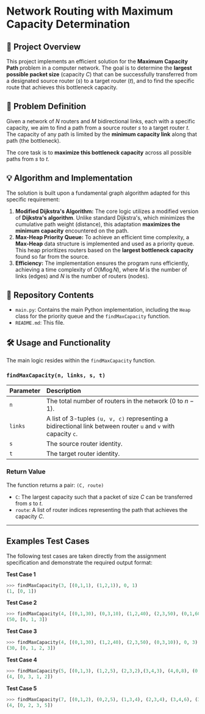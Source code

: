 # Network Routing with Maximum Capacity Determination

## 🚀 Project Overview

This project implements an efficient solution for the **Maximum Capacity Path** problem in a computer network. The goal is to determine the **largest possible packet size** (capacity $C$) that can be successfully transferred from a designated source router ($s$) to a target router ($t$), and to find the specific route that achieves this bottleneck capacity.

## 🎯 Problem Definition

Given a network of $N$ routers and $M$ bidirectional links, each with a specific capacity, we aim to find a path from a source router $s$ to a target router $t$. The capacity of any path is limited by the **minimum capacity link** along that path (the bottleneck).

The core task is to **maximize this bottleneck capacity** across all possible paths from $s$ to $t$.

## 💡 Algorithm and Implementation

The solution is built upon a fundamental graph algorithm adapted for this specific requirement:

1.  **Modified Dijkstra's Algorithm:** The core logic utilizes a modified version of **Dijkstra's algorithm**. Unlike standard Dijkstra's, which minimizes the cumulative path weight (distance), this adaptation **maximizes the minimum capacity** encountered on the path.
2.  **Max-Heap Priority Queue:** To achieve an efficient time complexity, a **Max-Heap** data structure is implemented and used as a priority queue. This heap prioritizes routers based on the **largest bottleneck capacity** found so far from the source.
3.  **Efficiency:** The implementation ensures the program runs efficiently, achieving a time complexity of $O(M \log N)$, where $M$ is the number of links (edges) and $N$ is the number of routers (nodes).

## 📁 Repository Contents

* `main.py`: Contains the main Python implementation, including the `Heap` class for the priority queue and the `findMaxCapacity` function.
* `README.md`: This file.

## 🛠️ Usage and Functionality

The main logic resides within the `findMaxCapacity` function.

### `findMaxCapacity(n, links, s, t)`

| Parameter | Description |
| :--- | :--- |
| `n` | The total number of routers in the network ($0$ to $n-1$). |
| `links` | A list of 3-tuples `(u, v, c)` representing a bidirectional link between router `u` and `v` with capacity `c`. |
| `s` | The source router identity. |
| `t` | The target router identity. |

### Return Value

The function returns a pair: `(C, route)`
* `C`: The largest capacity such that a packet of size $C$ can be transferred from $s$ to $t$.
* `route`: A list of router indices representing the path that achieves the capacity $C$.

---
## Examples Test Cases

The following test cases are taken directly from the assignment specification and demonstrate the required output format:

**Test Case 1**
```python
>>> findMaxCapacity(3, [(0,1,1), (1,2,1)), 0, 1)
(1, [0, 1])
```
**Test Case 2**
```python
>>> findMaxCapacity(4, [(0,1,30), (0,3,10), (1,2,40), (2,3,50), (0,1,60), (1,3,50)], 0, 3)
(50, [0, 1, 3])
```
**Test Case 3**
```python
>>> findMaxCapacity(4, [(0,1,30), (1,2,40), (2,3,50), (0,3,10)), 0, 3)
(30, [0, 1, 2, 3])
```
**Test Case 4**
```python
>>> findMaxCapacity(5, [(0,1,3), (1,2,5), (2,3,2),(3,4,3), (4,0,8), (0,3,7), (1,3,4)], 0, 2)
(4, [0, 3, 1, 2])
```
**Test Case 5**
```python
>>> findMaxCapacity(7, [(0,1,2), (0,2,5), (1,3,4), (2,3,4), (3,4,6), (3,5,4), (2,6,1), (6,5,2)], 0, 5)
(4, [0, 2, 3, 5])
```
